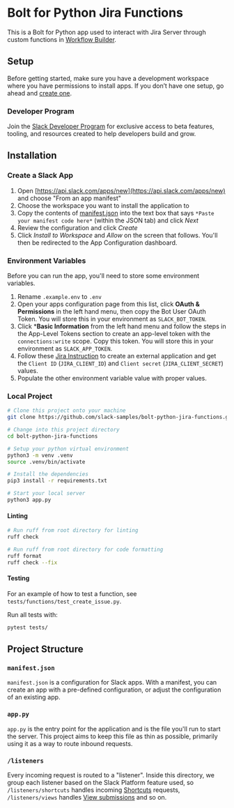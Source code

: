 # Bolt for Python Jira Functions

This is a Bolt for Python app used to interact with Jira Server through custom functions in
[Workflow Builder](https://api.slack.com/start#workflow-builder).

## Setup

Before getting started, make sure you have a development workspace where you
have permissions to install apps. If you don’t have one setup, go ahead and
[create one](https://slack.com/create).

### Developer Program

Join the [Slack Developer Program](https://api.slack.com/developer-program) for
exclusive access to beta features, tooling, and resources created to help
developers build and grow.

## Installation

### Create a Slack App

1. Open [https://api.slack.com/apps/new](https://api.slack.com/apps/new) and
   choose "From an app manifest"
2. Choose the workspace you want to install the application to
3. Copy the contents of [manifest.json](./manifest.json) into the text box that
   says `*Paste your manifest code here*` (within the JSON tab) and click _Next_
4. Review the configuration and click _Create_
5. Click _Install to Workspace_ and _Allow_ on the screen that follows. You'll
   then be redirected to the App Configuration dashboard.

### Environment Variables

Before you can run the app, you'll need to store some environment variables.

1. Rename `.example.env` to `.env`
2. Open your apps configuration page from this list, click **OAuth &
   Permissions** in the left hand menu, then copy the Bot User OAuth Token. You
   will store this in your environment as `SLACK_BOT_TOKEN`.
3. Click ***Basic Information** from the left hand menu and follow the steps in
   the App-Level Tokens section to create an app-level token with the
   `connections:write` scope. Copy this token. You will store this in your
   environment as `SLACK_APP_TOKEN`.
4. Follow these
   [Jira Instruction](https://confluence.atlassian.com/adminjiraserver0909/configure-an-incoming-link-1251415519.html)
   to create an external application and get the `Client ID` (`JIRA_CLIENT_ID`)
   and `Client secret` (`JIRA_CLIENT_SECRET`) values.
5. Populate the other environment variable value with proper values.

### Local Project

```zsh
# Clone this project onto your machine
git clone https://github.com/slack-samples/bolt-python-jira-functions.git

# Change into this project directory
cd bolt-python-jira-functions

# Setup your python virtual environment
python3 -m venv .venv
source .venv/bin/activate

# Install the dependencies
pip3 install -r requirements.txt

# Start your local server
python3 app.py
```

#### Linting

```zsh
# Run ruff from root directory for linting
ruff check

# Run ruff from root directory for code formatting
ruff format
ruff check --fix
```

#### Testing

For an example of how to test a function, see
`tests/functions/test_create_issue.py`.

Run all tests with:

```zsh
pytest tests/
```

## Project Structure

### `manifest.json`

`manifest.json` is a configuration for Slack apps. With a manifest, you can
create an app with a pre-defined configuration, or adjust the configuration of
an existing app.

### `app.py`

`app.py` is the entry point for the application and is the file you'll run to
start the server. This project aims to keep this file as thin as possible,
primarily using it as a way to route inbound requests.

### `/listeners`

Every incoming request is routed to a "listener". Inside this directory, we
group each listener based on the Slack Platform feature used, so
`/listeners/shortcuts` handles incoming
[Shortcuts](https://api.slack.com/interactivity/shortcuts) requests,
`/listeners/views` handles
[View submissions](https://api.slack.com/reference/interaction-payloads/views#view_submission)
and so on.
